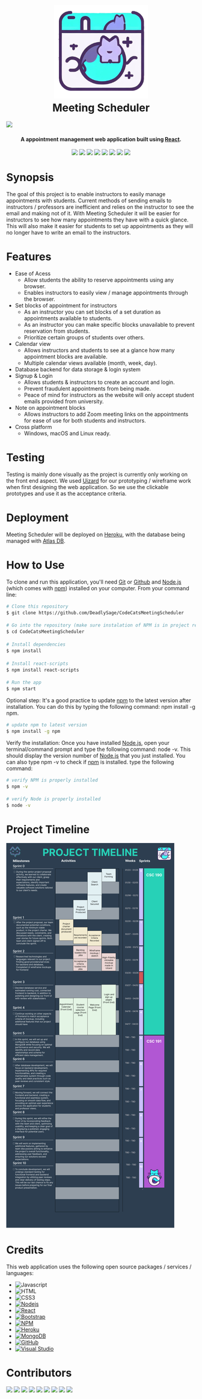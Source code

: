 <h1 align="center">
  <br>
  <a href="https://github.com/DeadlySage/CodeCatsMeetingScheduler"><img src="https://github.com/DeadlySage/CodeCatsMeetingScheduler/blob/main/public/project%20logo%20small%20border.png" alt="MeetingScheduler" width="250"></a>
  <br>
  Meeting Scheduler
  <br>
</h1>

![](https://github.com/DeadlySage/CodeCatsMeetingScheduler/blob/main/public/demo.gif)

<h4 align="center">A appointment management web application built using <a href="https://react.dev/" target="_blank">React</a>.</h4>

<p align="center">
  <a href= "#synopsis"><img src="https://img.shields.io/badge/Synopsis--ac67d1?style=for-the-badge&labelColor=2C3E50"></a> 
  <a href= "#features"><img src="https://img.shields.io/badge/Features--ac67d1?style=for-the-badge&labelColor=2C3E50"></a>
  <a href= "#testing"><img src="https://img.shields.io/badge/Testing--ac67d1?style=for-the-badge&labelColor=2C3E50"></a>
  <a href= "#deployment"><img src="https://img.shields.io/badge/Deployment--ac67d1?style=for-the-badge&labelColor=2C3E50"></a>
  <a href= "#how-to-use"><img src="https://img.shields.io/badge/How%20To%20Use--ac67d1?style=for-the-badge&labelColor=2C3E50"></a>
  <a href= "#project-timeline"><img src="https://img.shields.io/badge/Project%20Timeline--ac67d1?style=for-the-badge&labelColor=2C3E50"></a>
  <a href= "#credits"><img src="https://img.shields.io/badge/Credits--ac67d1?style=for-the-badge&labelColor=2C3E50"></a>
  <a href= "#contributors"><img src="https://img.shields.io/badge/Contributors--ac67d1?style=for-the-badge&labelColor=2C3E50"></a>
</p>


# Synopsis 

The goal of this project is to enable instructors to easily manage appointments with students. Current methods of sending emails to instructors / professors are inefficient and relies on the instructor to see the email and making not of it. With Meeting Scheduler it will be easier for instructors to see how many appointments they have with a quick glance. This will also make it easier for students to set up appointments as they will no longer have to write an email to the instructors. 

# Features

* Ease of Acess
  - Allow students the ability to reserve appointments using any browser.
  - Enables instructors to easily view / manage appointments through the browser.
* Set blocks of appointment for instructors
  - As an instructor you can set blocks of a set duration as appointments available to students.
  - As an instructor you can make specific blocks unavailable to prevent reservation from students.
  - Prioritize certain groups of students over others.
* Calendar view
  - Allows instructors and students to see at a glance how many appointment blocks are available.
  - Multiple calendar views available (month, week, day).
* Database backend for data storage & login system
* Signup & Login
  - Allows students & instructors to create an account and login.
  - Prevent fraudulent appointments from being made.
  - Peace of mind for instructors as the website will only accept student emails provided from university. 
* Note on appointment blocks
  - Allows instructors to add Zoom meeting links on the appointments for ease of use for both students and instructors.
* Cross platform
  - Windows, macOS and Linux ready.

# Testing

Testing is mainly done visually as the project is currently only working on the front end aspect. We used [Uizard](https://uizard.io/) for our prototyping / wireframe work when first designing the web application. So we use the clickable prototypes and use it as the acceptance criteria. 

# Deployment

Meeting Scheduler will be deployed on [Heroku](https://www.heroku.com/), with the database being managed with [Atlas DB](https://www.mongodb.com/atlas/database).

# How to Use

To clone and run this application, you'll need [Git](https://git-scm.com) or [Github](https://github.com/) and [Node.js](https://nodejs.org/en/download/) (which comes with [npm](http://npmjs.com)) installed on your computer. From your command line:

```bash
# Clone this repository
$ git clone https://github.com/DeadlySage/CodeCatsMeetingScheduler

# Go into the repository (make sure instalation of NPM is in project repository)
$ cd CodeCatsMeetingScheduler

# Install dependencies
$ npm install

# Install react-scripts
$ npm install react-scripts

# Run the app
$ npm start

```

Optional step: It's a good practice to update [npm](http://npmjs.com) to the latest version after installation. You can do this by typing the following command: npm install -g npm.

```bash
# update npm to latest version
$ npm install -g npm

```

Verify the installation: Once you have installed [Node.js](https://nodejs.org/en), open your terminal/command prompt and type the following command: node -v. This should display the version number of [Node.js](https://nodejs.org/en) that you just installed. You can also type npm -v to check if [npm](http://npmjs.com) is installed. type the following command: 

```bash
# verify NPM is properly installed
$ npm -v

# verify Node is properly installed
$ node -v

```

# Project Timeline

![](https://github.com/DeadlySage/CodeCatsMeetingScheduler/blob/main/public/Project%20Timeline.jpg)

# Credits

This web application uses the following open source packages / services / languages:

- ![Javascript](https://img.shields.io/badge/Javascript-F0DB4F?style=for-the-badge&labelColor=black&logo=javascript&logoColor=F0DB4F)
- ![HTML](https://img.shields.io/badge/HTML5-E34F26?style=for-the-badge&logo=html5&logoColor=white)
- ![CSS3](https://img.shields.io/badge/CSS3-1572B6?style=for-the-badge&logo=css3&logoColor=white)
- [![Nodejs](https://img.shields.io/badge/Nodejs-3C873A?style=for-the-badge&labelColor=black&logo=node.js&logoColor=3C873A)](https://nodejs.org/en)
- [![React](https://img.shields.io/badge/-React-61DBFB?style=for-the-badge&labelColor=black&logo=react&logoColor=61DBFB)](https://react.dev/)
- [![Bootstrap](https://img.shields.io/badge/bootstrap-%23563D7C.svg?style=for-the-badge&logo=bootstrap&logoColor=white)](https://getbootstrap.com/)
- [![NPM](https://img.shields.io/badge/NPM-%23CB3837.svg?style=for-the-badge&logo=npm&logoColor=white)](https://www.npmjs.com/)
- [![Heroku](https://img.shields.io/badge/heroku-%23430098.svg?style=for-the-badge&logo=heroku&logoColor=white)](https://www.heroku.com/)
- [![MongoDB](https://img.shields.io/badge/MongoDB-4EA94B?style=for-the-badge&logo=mongodb&logoColor=white)](https://www.mongodb.com/atlas/database)
- [![GitHub](https://img.shields.io/badge/github-%23121011.svg?style=for-the-badge&logo=github&logoColor=white)](https://github.com/)
- [![Visual Studio](https://img.shields.io/badge/Visual%20Studio-5C2D91.svg?style=for-the-badge&logo=visual-studio&logoColor=white)](https://code.visualstudio.com/)

# Contributors

[![](https://img.shields.io/badge/Adrian%20Tandiono-DEV-cyan?style=for-the-badge&labelColor=2C3E50)](https://github.com/DeadlySage)
[![](https://img.shields.io/badge/Andrew%20Abella-DEV-cyan?style=for-the-badge&labelColor=2C3E50)](https://github.com/andrewabe1)
[![](https://img.shields.io/badge/Rick%20Ammann-DEV-cyan?style=for-the-badge&labelColor=2C3E50)](https://github.com/rickramen)
[![](https://img.shields.io/badge/Derrick%20Seals--Belton-DEV-cyan?style=for-the-badge&labelColor=2C3E50)](https://github.com/dseals0055)
[![](https://img.shields.io/badge/Lam%20Phan-DEV-cyan?style=for-the-badge&labelColor=2C3E50)](https://github.com/lamphancs)
[![](https://img.shields.io/badge/Nick%20Bailey-DEV-cyan?style=for-the-badge&labelColor=2C3E50)](https://github.com/bigboibailey)
[![](https://img.shields.io/badge/Jonathan%20Bui-DEV-cyan?style=for-the-badge&labelColor=2C3E50)](https://github.com/iubs)
[![](https://img.shields.io/badge/Michael%20Lawler-DEV-cyan?style=for-the-badge&labelColor=2C3E50)](https://github.com/lawz4)
[![](https://img.shields.io/badge/Albert%20Forbes-DEV-cyan?style=for-the-badge&labelColor=2C3E50)](https://github.com/Albies42)
